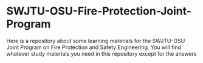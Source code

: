 # SWJTU-OSU-Fire-Protection-Joint-Program
Here is a repository about some learning materials for the SWJTU-OSU Joint Program on Fire Protection and Safety Engineering. You will find whatever study materials you need in this repository except for the answers
